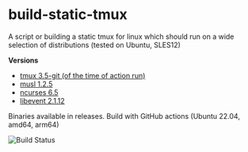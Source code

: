 # build-static-tmux

A script or building a static tmux for linux which should run on a wide selection of distributions (tested on Ubuntu, SLES12)

**Versions**
* [tmux 3.5-git (of the time of action run)](https://github.com/tmux/tmux/)
* [musl 1.2.5](https://musl.libc.org/)
* [ncurses 6.5](https://invisible-island.net/ncurses/)
* [libevent 2.1.12](https://github.com/libevent/libevent/)

Binaries available in releases.
Build with GitHub actions (Ubuntu 22.04, amd64, arm64)

![Build Status](https://github.com/mjakob-gh/build-static-tmux/actions/workflows/build.yml/badge.svg)
